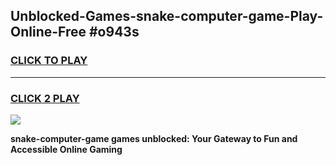 
## Unblocked-Games-snake-computer-game-Play-Online-Free #o943s
<h3>
<a href="https://us.freeplayer.one?title=snake-computer-game&ref=10M">CLICK TO PLAY</a></h3>
<hr>

<h3>
<a href="https://us.freeplayer.one?title=snake-computer-game&ref=10M">CLICK 2 PLAY</a>
  
</h3>

<a href="https://us.freeplayer.one?title=snake-computer-game&ref=10M"><img src="https://clearcache.store/games.png"></a>


**snake-computer-game games unblocked: Your Gateway to Fun and Accessible Online Gaming**
